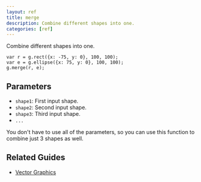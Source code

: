 ```yaml
---
layout: ref
title: merge
description: Combine different shapes into one.
categories: [ref]
---
```

Combine different shapes into one.

    var r = g.rect({x: -75, y: 0}, 100, 100);
    var e = g.ellipse({x: 75, y: 0}, 100, 100);
    g.merge(r, e);

## Parameters

- `shape1`: First input shape.
- `shape2`: Second input shape.
- `shape3`: Third input shape.
- `...`

You don't have to use all of the parameters, so you can use this function to combine just 3 shapes as well.


## Related Guides
- [Vector Graphics](/guide/vector.html)
